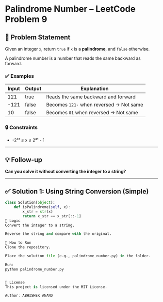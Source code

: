 # Palindrome Number – LeetCode Problem 9

## 🧩 Problem Statement

Given an integer `x`, return `true` if `x` is a **palindrome**, and `false` otherwise.

A palindrome number is a number that reads the same backward as forward.

### ✅ Examples

| Input  | Output | Explanation                                  |
|--------|--------|----------------------------------------------|
| 121    | true   | Reads the same backward and forward          |
| -121   | false  | Becomes `121-` when reversed → Not same      |
| 10     | false  | Becomes `01` when reversed → Not same        |

### 🔒 Constraints

- -2³¹ ≤ x ≤ 2³¹ - 1

---

## 💡 Follow-up

**Can you solve it without converting the integer to a string?**

---

## ✅ Solution 1: Using String Conversion (Simple)

```python
class Solution(object):
    def isPalindrome(self, x):
        x_str = str(x)
        return x_str == x_str[::-1]
🧠 Logic
Convert the integer to a string.

Reverse the string and compare with the original.

📁 How to Run
Clone the repository.

Place the solution file (e.g., palindrome_number.py) in the folder.

Run:
python palindrome_number.py


📝 License
This project is licensed under the MIT License.

Author: ABHISHEK ANAND
```
